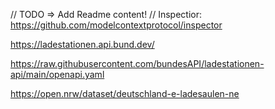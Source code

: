 
// TODO => Add Readme content!
// Inspectior: https://github.com/modelcontextprotocol/inspector


https://ladestationen.api.bund.dev/

https://raw.githubusercontent.com/bundesAPI/ladestationen-api/main/openapi.yaml


https://open.nrw/dataset/deutschland-e-ladesaulen-ne